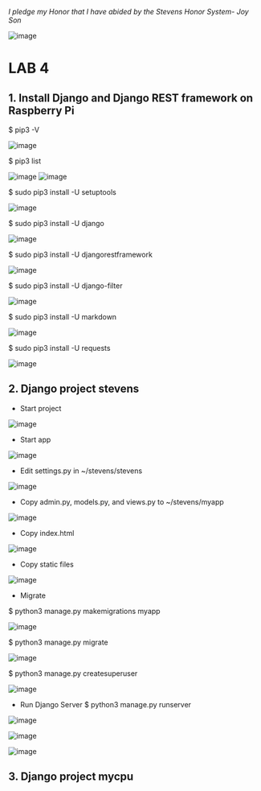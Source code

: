 *I pledge my Honor that I have abided by the Stevens Honor System- Joy Son*

![image](https://user-images.githubusercontent.com/98338109/231038603-704b678e-9498-4b3e-9287-1f197c6b1019.png)

# LAB 4

## 1. Install Django and Django REST framework on Raspberry Pi

$ pip3 -V

![image](https://user-images.githubusercontent.com/98338109/231039105-1d11dde0-4bdf-46e6-9742-a46e230879a5.png)

$ pip3 list

![image](https://user-images.githubusercontent.com/98338109/231039189-b64a28bd-fb58-4c7e-852a-b02d8bdccced.png)
![image](https://user-images.githubusercontent.com/98338109/231039244-8b1322da-705e-4151-9550-bcb6b65dca70.png)

$ sudo pip3 install -U setuptools

![image](https://user-images.githubusercontent.com/98338109/231039485-b4b83170-ebbd-4960-9811-a954bf0eac25.png)

$ sudo pip3 install -U django

![image](https://user-images.githubusercontent.com/98338109/231039604-686dce5d-ba31-49fa-8722-be241f6c9c62.png)

$ sudo pip3 install -U djangorestframework

![image](https://user-images.githubusercontent.com/98338109/231039670-14d5a672-4e94-4221-b447-573a1d2dfab5.png)

$ sudo pip3 install -U django-filter

![image](https://user-images.githubusercontent.com/98338109/231039719-0d25a755-a833-42d0-b0ae-7413f64e87d7.png)

$ sudo pip3 install -U markdown

![image](https://user-images.githubusercontent.com/98338109/231039764-cf1c47c7-c27b-4d8f-a862-06951ae332a9.png)

$ sudo pip3 install -U requests

![image](https://user-images.githubusercontent.com/98338109/231039799-8b313159-df75-4525-b8a8-9cc416615fb9.png)


## 2. Django project stevens

- Start project
 
![image](https://user-images.githubusercontent.com/98338109/231040208-2c8fa9ac-e67c-476c-b07b-def92298afd5.png)

-  Start app

![image](https://user-images.githubusercontent.com/98338109/231040419-31f914ec-0135-430e-a13a-63fa39981db7.png)

- Edit settings.py in ~/stevens/stevens

![image](https://user-images.githubusercontent.com/98338109/235728106-b18ba6ed-000a-4aba-a529-7c502024606c.png)

- Copy admin.py, models.py, and views.py to ~/stevens/myapp

![image](https://user-images.githubusercontent.com/98338109/235728279-27b7f5f9-5c0f-4419-8318-1b58caf706fe.png)

- Copy index.html

![image](https://user-images.githubusercontent.com/98338109/235728661-395b7ec4-6d71-4e54-a439-e77cda157309.png)

- Copy static files

![image](https://user-images.githubusercontent.com/98338109/235729729-c58c0f9d-1094-4f6f-824c-31a101d7fbd0.png)

- Migrate 

$ python3 manage.py makemigrations myapp

![image](https://user-images.githubusercontent.com/98338109/235730302-5522d567-058e-4759-b803-ac406b6031cb.png)

$ python3 manage.py migrate

![image](https://user-images.githubusercontent.com/98338109/235730435-bf62c2e6-0566-4ef4-8266-d08d788a59fd.png)

$ python3 manage.py createsuperuser

![image](https://user-images.githubusercontent.com/98338109/235730379-389db1f4-7ee6-4f54-b9e8-13b057f7074d.png)
 
- Run Django Server
$ python3 manage.py runserver

![image](https://user-images.githubusercontent.com/98338109/235730986-a8cdde17-b633-4872-8dde-5d21b9fe3464.png)

![image](https://user-images.githubusercontent.com/98338109/235730774-9b8776f2-d5f2-43db-9893-86dfab274c43.png)

![image](https://user-images.githubusercontent.com/98338109/235730911-8ba57ad4-c455-4ed7-80fb-de89d0657775.png)

## 3. Django project mycpu




